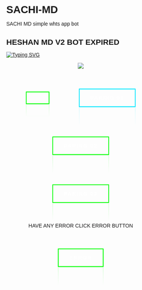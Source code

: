 # SACHI-MD
SACHI MD simple whts app bot
## HESHAN MD V2 BOT EXPIRED ##
<a href="https://git.io/typing-svg"><img src="https://readme-typing-svg.demolab.com?font=EB+Garamond&weight=800&size=28&duration=4000&pause=1000&random=false&width=435&lines=+•★⃝ SACHI-+MD-+BOT ★⃝•;MULTI-DEVICE+WHATSAPP+BOT;DEVELOP+BY+DINIDU+HESHAN;RELEASED+DATE+2025/05/01." alt="Typing SVG" /></a>
 </p>
<p align="center">
  <a href="https://git.io/typing-svg"><img src="https://readme-typing-svg.demolab.com?
/*  
CREDIT BY :- Mr.DINIDU HESHAN 
whatsapp channel :- https://whatsapp.com/channel/0029VavdO4yIyPtWx1mZn43R
Don't Rename Credit
*/
<!DOCTYPE html>
<html lang="en">
<head>
    <meta charset="UTF-8">
    <meta name="viewport" content="width=device-width, initial-scale=1.0">
    <title>SACHI MD SESSION PAGE</title>
</head>
<style>
    *{
        margin: 0;
        padding: 0;
        box-sizing: border-box;
        font-family: 'Poppins', sans-serif;
    }

    body{
        display: flex;
        justify-content: center;
        align-items: center;
        min-height: 100vh;
        background: #000;
    }

    .container{
        display: flex;
        justify-content: center;
        align-items: center;
        flex-wrap: wrap;
    }

    .container a{
        position: relative;
        display: inline-block;
        padding: 15px 30px;
        border: 2px solid #0f0;
        margin: 40px;
        text-transform: uppercase;
        font-weight: 600;
        text-decoration: none;
        letter-spacing: 2px;
        color: #fff;
        -webkit-box-reflect: below 0px linear-gradient(transparent,#0002);
        transition: 0.5s;
        transition-delay: 0s;
    }

    .container a:hover{
        transition-delay: 1.5s;
        color: #000;
        box-shadow: 0 0 10px #0f0,
                    0 0 20px #0f0,
                    0 0 40px #0f0,
                    0 0 80px #0f0,
                    0 0 160px #0f0;
    }

    .container a samp{
        position: relative;
        z-index: 100;
    }

    .container a:nth-child(2) {
        filter: hue-rotate(80deg);
    }

    .container a::before{
        content: '';
        position: absolute;
        left: -20px;
        top: 50%;
        transform: translateY(-50%);
        width: 20px;
        height: 2px;
        background: #0f0;
        box-shadow: 5px -8px 0 #0f0,
                    5px 8px 0 #0f0;
        transition: width 0.5s, left 0.5s, height 0.5s, box-shadow 0.5s;
        transition-delay: 1s,0.5s,0s,0s;
    }

    .container a:hover::before{
        width: 60%;
        height: 100%;
        left: -2px;
        box-shadow: 5px 0 0 #0f0,
                    5px 0 0 #0f0;
        transition-delay: 0s,0.5s,1s,1s;
    }

    .container a::after{
        content: '';
        position: absolute;
        right: -20px;
        top: 50%;
        transform: translateY(-50%);
        width: 20px;
        height: 2px;
        background: #0f0;
        box-shadow: -5px -8px 0 #0f0,
                    -5px 8px 0 #0f0;
        transition: width 0.5s, left 0.5s, height 0.5s, box-shadow 0.5s;
        transition-delay: 1s,0.5s,0s,0s;
    }

    .container a:hover::after{
        width: 60%;
        height: 100%;
        right: -2px;
        box-shadow: -5px 0 0 #0f0,
                    -5px 0 0 #0f0;
        transition-delay: 0s,0.5s,1s,1s;
    }
</style>
<body>
    <div class="container">
        <a href="#"><samp>PARING 01</samp></a>
        <a href="#"><samp>PARING 02</samp></a>
        <a href="#"><samp>PARING 03</samp></a>
               <br>               
    <p>HAVE ANY ERROR CLICK ERROR BUTTON</p>
 <a href="https://wa.me/+94719845166?text=SACHI_MD_ERROR"><samp>ERROR</samp></a>
    </div>
 </body>
</html>
